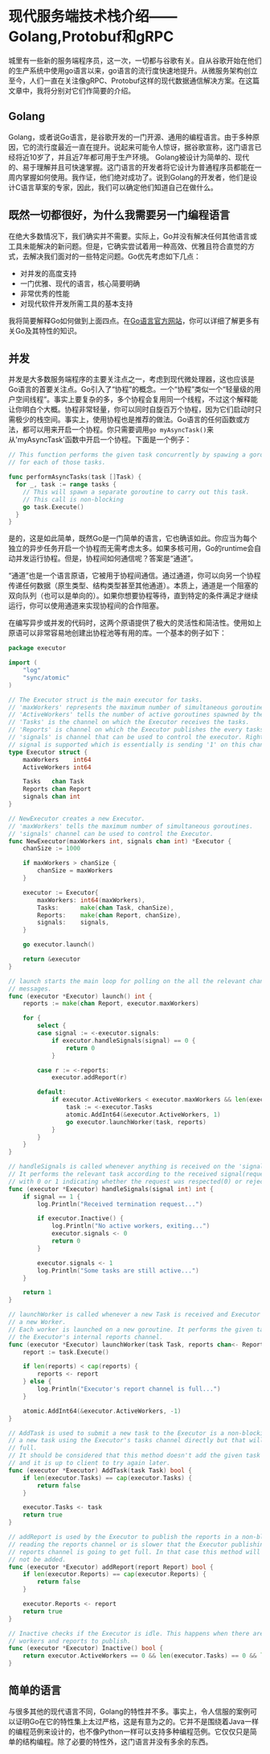# 现代服务端技术栈介绍——Golang,Protobuf和gRPC

城里有一些新的服务端程序员，这一次，一切都与谷歌有关。自从谷歌开始在他们的生产系统中使用go语言以来，go语言的流行度快速地提升。从微服务架构创立至今，人们一直在关注像gRPC、Protobuf这样的现代数据通信解决方案。在这篇文章中，我将分别对它们作简要的介绍。

## Golang

Golang，或者说Go语言，是谷歌开发的一门开源、通用的编程语言。由于多种原因，它的流行度最近一直在提升。说起来可能令人惊讶，据谷歌宣称，这门语言已经将近10岁了，并且近7年都可用于生产环境。
Golang被设计为简单的、现代的、易于理解并且可快速掌握。这门语言的开发者将它设计为普通程序员都能在一周内掌握如何使用。我作证，他们绝对成功了。说到Golang的开发者，他们是设计C语言草案的专家，因此，我们可以确定他们知道自己在做什么。

## 既然一切都很好，为什么我需要另一门编程语言

在绝大多数情况下，我们确实并不需要。实际上，Go并没有解决任何其他语言或工具未能解决的新问题。但是，它确实尝试着用一种高效、优雅且符合直觉的方式，去解决我们面对的一些特定问题。Go优先考虑如下几点：

* 对并发的高度支持
* 一门优雅、现代的语言，核心简要明确
* 非常优秀的性能
* 对现代软件开发所需工具的基本支持

我将简要解释Go如何做到上面四点。在[Go语言官方网站](https://golang.org/)，你可以详细了解更多有关Go及其特性的知识。

## 并发

并发是大多数服务端程序的主要关注点之一，考虑到现代微处理器，这也应该是Go语言的首要关注点。Go引入了“协程”的概念。一个“协程”类似一个“轻量级的用户空间线程”。事实上要复杂的多，多个协程会复用同一个线程，不过这个解释能让你明白个大概。协程非常轻量，你可以同时自旋百万个协程，因为它们启动时只需极少的栈空间。事实上，使用协程也是推荐的做法。Go语言的任何函数或方法，都可以用来开启一个协程。你只需要调用`go myAsyncTask()`来从'myAsyncTask'函数中开启一个协程。下面是一个例子：

```go
// This function performs the given task concurrently by spawing a goroutine
// for each of those tasks.

func performAsyncTasks(task []Task) {
  for _, task := range tasks {
    // This will spawn a separate goroutine to carry out this task.
    // This call is non-blocking
    go task.Execute()
  }
}
```

是的，这是如此简单，既然Go是一门简单的语言，它也确该如此。你应当为每个独立的异步任务开启一个协程而无需考虑太多。如果多核可用，Go的runtime会自动并发运行协程。但是，协程间如何通信呢？答案是“通道”。

“通道”也是一个语言原语，它被用于协程间通信。通过通道，你可以向另一个协程传递任何数据（原生类型、结构类型甚至其他通道）。本质上，通道是一个阻塞的双向队列（也可以是单向的）。如果你想要协程等待，直到特定的条件满足才继续运行，你可以使用通道来实现协程间的合作阻塞。

在编写异步或并发的代码时，这两个原语提供了极大的灵活性和简洁性。使用如上原语可以非常容易地创建出协程池等有用的库。一个基本的例子如下：

```go
package executor

import (
	"log"
	"sync/atomic"
)

// The Executor struct is the main executor for tasks.
// 'maxWorkers' represents the maximum number of simultaneous goroutines.
// 'ActiveWorkers' tells the number of active goroutines spawned by the Executor at given time.
// 'Tasks' is the channel on which the Executor receives the tasks.
// 'Reports' is channel on which the Executor publishes the every tasks reports.
// 'signals' is channel that can be used to control the executor. Right now, only the termination
// signal is supported which is essentially is sending '1' on this channel by the client.
type Executor struct {
	maxWorkers    int64
	ActiveWorkers int64

	Tasks   chan Task
	Reports chan Report
	signals chan int
}

// NewExecutor creates a new Executor.
// 'maxWorkers' tells the maximum number of simultaneous goroutines.
// 'signals' channel can be used to control the Executor.
func NewExecutor(maxWorkers int, signals chan int) *Executor {
	chanSize := 1000

	if maxWorkers > chanSize {
		chanSize = maxWorkers
	}

	executor := Executor{
		maxWorkers: int64(maxWorkers),
		Tasks:      make(chan Task, chanSize),
		Reports:    make(chan Report, chanSize),
		signals:    signals,
	}

	go executor.launch()

	return &executor
}

// launch starts the main loop for polling on the all the relevant channels and handling differents
// messages.
func (executor *Executor) launch() int {
	reports := make(chan Report, executor.maxWorkers)

	for {
		select {
		case signal := <-executor.signals:
			if executor.handleSignals(signal) == 0 {
				return 0
			}

		case r := <-reports:
			executor.addReport(r)

		default:
			if executor.ActiveWorkers < executor.maxWorkers && len(executor.Tasks) > 0 {
				task := <-executor.Tasks
				atomic.AddInt64(&executor.ActiveWorkers, 1)
				go executor.launchWorker(task, reports)
			}
		}
	}
}

// handleSignals is called whenever anything is received on the 'signals' channel.
// It performs the relevant task according to the received signal(request) and then responds either
// with 0 or 1 indicating whether the request was respected(0) or rejected(1).
func (executor *Executor) handleSignals(signal int) int {
	if signal == 1 {
		log.Println("Received termination request...")

		if executor.Inactive() {
			log.Println("No active workers, exiting...")
			executor.signals <- 0
			return 0
		}

		executor.signals <- 1
		log.Println("Some tasks are still active...")
	}

	return 1
}

// launchWorker is called whenever a new Task is received and Executor can spawn more workers to spawn
// a new Worker.
// Each worker is launched on a new goroutine. It performs the given task and publishes the report on
// the Executor's internal reports channel.
func (executor *Executor) launchWorker(task Task, reports chan<- Report) {
	report := task.Execute()

	if len(reports) < cap(reports) {
		reports <- report
	} else {
		log.Println("Executor's report channel is full...")
	}

	atomic.AddInt64(&executor.ActiveWorkers, -1)
}

// AddTask is used to submit a new task to the Executor is a non-blocking way. The Client can submit
// a new task using the Executor's tasks channel directly but that will block if the tasks channel is
// full.
// It should be considered that this method doesn't add the given task if the tasks channel is full
// and it is up to client to try again later.
func (executor *Executor) AddTask(task Task) bool {
	if len(executor.Tasks) == cap(executor.Tasks) {
		return false
	}

	executor.Tasks <- task
	return true
}

// addReport is used by the Executor to publish the reports in a non-blocking way. It client is not
// reading the reports channel or is slower that the Executor publishing the reports, the Executor's
// reports channel is going to get full. In that case this method will not block and that report will
// not be added.
func (executor *Executor) addReport(report Report) bool {
	if len(executor.Reports) == cap(executor.Reports) {
		return false
	}

	executor.Reports <- report
	return true
}

// Inactive checks if the Executor is idle. This happens when there are no pending tasks, active
// workers and reports to publish.
func (executor *Executor) Inactive() bool {
	return executor.ActiveWorkers == 0 && len(executor.Tasks) == 0 && len(executor.Reports) == 0
}
```

## 简单的语言

与很多其他的现代语言不同，Golang的特性并不多。事实上，令人信服的案例可以证明Go在它的特性集上太过严格，这是有意为之的。它并不是围绕着Java一样的编程范例来设计的，也不像Python一样可以支持多种编程范例。它仅仅只是简单的结构编程。除了必要的特性外，这门语言并没有多余的东西。

